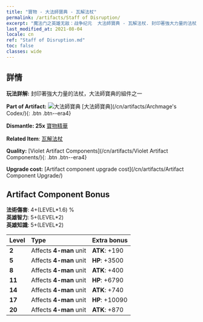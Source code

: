 ```yaml
---
title: "寶物 - 大法師寶典 - 瓦解法杖"
permalink: /artifacts/Staff of Disruption/
excerpt: "魔法门之英雄无敌：战争纪元  大法師寶典 - 瓦解法杖. 封印著強大力量的法杖，大法師寶典的組件之一"
last_modified_at: 2021-08-04
locale: cn
ref: "Staff of Disruption.md"
toc: false
classes: wide
---
```




## 詳情

 **玩法詳解:** 封印著強大力量的法杖，大法師寶典的組件之一

 **Part of Artifact:** ![大法師寶典](/images/t/icon_artifact_34.png) [大法師寶典](/cn/artifacts/Archmage's Codex/){: .btn .btn--era4}

 **Dismantle: 25x** [寶物精華](/cn/Items/con_905/)

 **Related Item**: [瓦解法杖](/cn/Items/art_139/)

 **Quality:** [Violet Artifact Components](/cn/artifacts/Violet Artifact Components/){: .btn .btn--era4}

 **Upgrade cost:** [Artifact component upgrade cost](/cn/artifacts/Artifact Component Upgrade/)

## Artifact Component Bonus

  **法術傷害**: 4+(LEVEL\*1.6) %<br/>**英雄智力**: 5+(LEVEL\*2)<br/>**英雄知識**: 5+(LEVEL\*2)

  |  Level  | Type |    Extra bonus  | 
  |:--------|:-----|:----------------| 
  | **2** | Affects **4-man** unit | **ATK**: +190 | 
  | **5** | Affects **4-man** unit | **HP**: +3500 | 
  | **8** | Affects **4-man** unit | **ATK**: +400 | 
  | **11** | Affects **4-man** unit | **HP**: +6790 | 
  | **14** | Affects **4-man** unit | **ATK**: +740 | 
  | **17** | Affects **4-man** unit | **HP**: +10090 | 
  | **20** | Affects **4-man** unit | **ATK**: +870 | 

